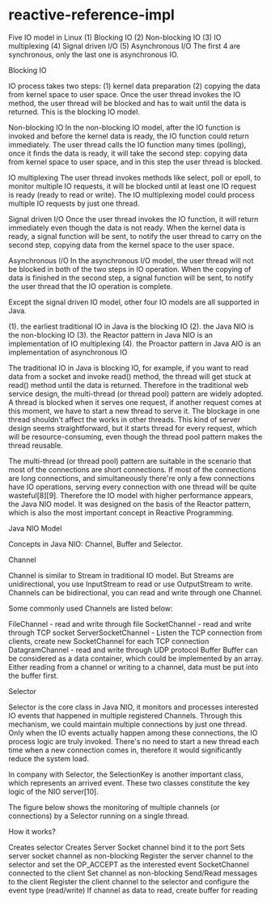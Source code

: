 # reactive-reference-impl

Five IO model in Linux
(1) Blocking IO
(2) Non-blocking IO
(3) IO multiplexing
(4) Signal driven I/O
(5) Asynchronous I/O
The first 4 are synchronous, only the last one is asynchronous IO.

Blocking IO

IO process takes two steps: (1) kernel data preparation (2) copying the data from kernel space to user space. Once the user thread invokes the IO method, the user thread will be blocked and has to wait until the data is returned. This is the blocking IO model.

Non-blocking IO
In the non-blocking IO model, after the IO function is invoked and before the kernel data is ready, the IO function could return immediately. The user thread calls the IO function many times (polling), once it finds the data is ready, it will take the second step: copying data from kernel space to user space, and in this step the user thread is blocked.

IO multiplexing
The user thread invokes methods like select, poll or epoll, to monitor multiple IO requests, it will be blocked until at least one IO request is ready (ready to read or write). The IO multiplexing model could process multiple IO requests by just one thread.

Signal driven I/O
Once the user thread invokes the IO function, it will return immediately even though the data is not ready. When the kernel data is ready, a signal function will be sent, to notify the user thread to carry on the second step, copying data from the kernel space to the user space.

Asynchronous I/O
In the asynchronous I/O model, the user thread will not be blocked in both of the two steps in IO operation. When the copying of data is finished in the second step, a signal function will be sent, to notify the user thread that the IO operation is complete.

Except the signal driven IO model, other four IO models are all supported in Java.

(1). the earliest traditional IO in Java is the blocking IO
(2). the Java NIO is the non-blocking IO
(3). the Reactor pattern in Java NIO is an implementation of IO multiplexing
(4). the Proactor pattern in Java AIO is an implementation of asynchronous IO

The traditional IO in Java is blocking IO, for example, if you want to read data from a socket and invoke read() method, the thread will get stuck at read() method until the data is returned. Therefore in the traditional web service design, the multi-thread (or thread pool) pattern are widely adopted. A thread is blocked when it serves one request, if another request comes at this moment, we have to start a new thread to serve it. The blockage in one thread shouldn't affect the works in other threads. This kind of server design seems straightforward, but it starts thread for every request, which will be resource-consuming, even though the thread pool pattern makes the thread reusable.

The multi-thread (or thread pool) pattern are suitable in the scenario that most of the connections are short connections. If most of the connections are long connections, and simultaneously there're only a few connections have IO operations, serving every connection with one thread will be quite wasteful[8][9]. Therefore the IO model with higher performance appears, the Java NIO model. It was designed on the basis of the Reactor pattern, which is also the most important concept in Reactive Programming.


Java NIO Model

Concepts in Java NIO: Channel, Buffer and Selector.

Channel

Channel is similar to Stream in traditional IO model. But Streams are unidirectional, you use InputStream to read or use OutputStream to write. Channels can be bidirectional, you can read and write through one Channel.

Some commonly used Channels are listed below:

FileChannel - read and write through file
SocketChannel - read and write through TCP socket
ServerSocketChannel - Listen the TCP connection from clients, create new SocketChannel for each TCP connection
DatagramChannel - read and write through UDP protocol
Buffer
Buffer can be considered as a data container, which could be implemented by an array. Either reading from a channel or writing to a channel, data must be put into the buffer first.

Selector

Selector is the core class in Java NIO, it monitors and processes interested IO events that happened in multiple registered Channels. Through this mechanism, we could maintain multiple connections by just one thread. Only when the IO events actually happen among these connections, the IO process logic are truly invoked. There's no need to start a new thread each time when a new connection comes in, therefore it would significantly reduce the system load.

In company with Selector, the SelectionKey is another important class, which represents an arrived event. These two classes constitute the key logic of the NIO server[10].

The figure below shows the monitoring of multiple channels (or connections) by a Selector running on a single thread.


How it works?

Creates selector
Creates Server Socket channel bind it to the port
Sets server socket channel as non-blocking
Register the server channel to the selector and set the OP_ACCEPT as the interested event
SocketChannel connected to the client
Set channel as non-blocking
Send/Read messages to the client
Register the client channel to the selector and configure the event type (read/write)
If channel as data to read, create buffer for reading 

